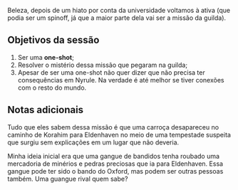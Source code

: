 Beleza, depois de um hiato por conta da universidade voltamos à ativa (que podia ser um spinoff, já que a maior parte dela vai ser a missão da guilda).

## Objetivos da sessão
1. Ser uma **one-shot**;
1. Resolver o mistério dessa missão que pegaram na guilda;
1. Apesar de ser uma one-shot não quer dizer que não precisa ter consequências em Nyrule. Na verdade é até melhor se tiver conexões com o resto do mundo.

## Notas adicionais
Tudo que eles sabem dessa missão é que uma carroça desapareceu no caminho de Korahim para Eldenhaven no meio de uma tempestade suspeita que surgiu sem explicações em um lugar que não deveria.

Minha ideia inicial era que uma gangue de bandidos tenha roubado uma mercadoria de minérios e pedras preciosas que ia para Eldenhaven. Essa gangue pode ter sido o bando do Oxford, mas podem ser outras pessoas também. Uma guangue rival quem sabe?
